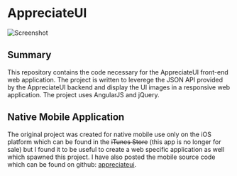 AppreciateUI
========================

![Screenshot](https://raw.github.com/thedillonb/appreciateui-web/master/screenshot.png)

Summary
---------------

This repository contains the code necessary for the AppreciateUI front-end web application.
The project is written to leverege the JSON API provided by the AppreciateUI backend and display the UI images in a
responsive web application. The project uses AngularJS and jQuery.


Native Mobile Application
--------------------------

The original project was created for native mobile use only on the iOS platform which can be found in the 
~~iTunes Store~~ (this app is no longer for sale) but I found it to be useful to create
a web specific application as well which spawned this project. I have also posted the mobile source code which can be
found on github: [appreciateui](https://github.com/thedillonb/appreciateui).
